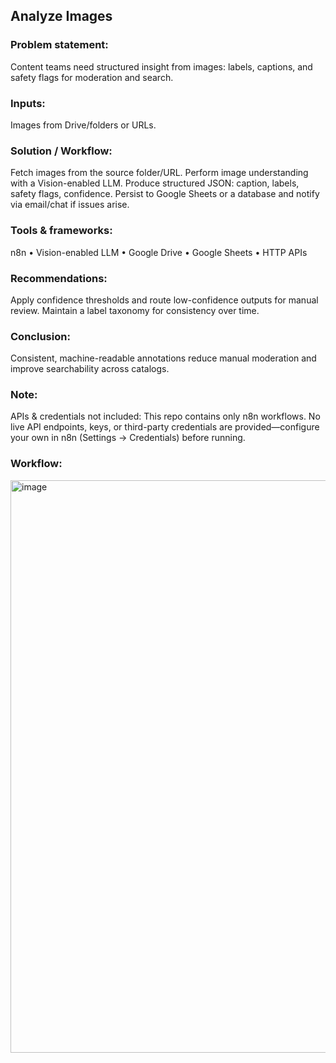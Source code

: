 ## Analyze Images

### Problem statement:
Content teams need structured insight from images: labels, captions, and safety flags for moderation and search.

### Inputs:
Images from Drive/folders or URLs.

### Solution / Workflow:
Fetch images from the source folder/URL.
Perform image understanding with a Vision-enabled LLM.
Produce structured JSON: caption, labels, safety flags, confidence.
Persist to Google Sheets or a database and notify via email/chat if issues arise.

### Tools & frameworks:
n8n • Vision-enabled LLM • Google Drive • Google Sheets • HTTP APIs

### Recommendations:
Apply confidence thresholds and route low-confidence outputs for manual review.
Maintain a label taxonomy for consistency over time.

### Conclusion:
Consistent, machine-readable annotations reduce manual moderation and improve searchability across catalogs.

### Note:
APIs & credentials not included: This repo contains only n8n workflows. No live API endpoints, keys, or third-party credentials are provided—configure your own in n8n (Settings → Credentials) before running.

### Workflow:
<img width="1918" height="916" alt="image" src="https://github.com/user-attachments/assets/043904ea-a1ae-49ab-954c-443d87c5554a" />
